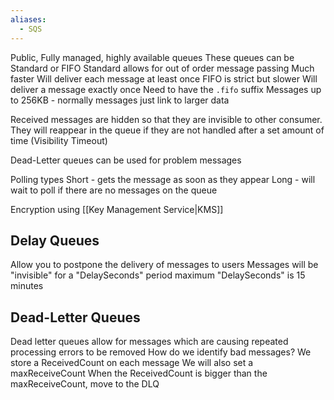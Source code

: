 ```yaml
---
aliases:
  - SQS
---
```

Public, Fully managed, highly available queues 
These queues can be Standard or FIFO
Standard allows for out of order message passing
	Much faster
	Will deliver each message at least once
FIFO is strict but slower
	Will deliver a message exactly once
	Need to have the `.fifo` suffix
Messages up to 256KB - normally messages just link to larger data

Received messages are hidden so that they are invisible to other consumer. They will reappear in the queue if they are not handled after a set amount of time (Visibility Timeout)

Dead-Letter queues can be used for problem messages

Polling types
	Short - gets the message as soon as they appear
	Long - will wait to poll if there are no messages on the queue

Encryption using [[Key Management Service|KMS]]

## Delay Queues
Allow you to postpone the delivery of messages to users
Messages will be "invisible" for a "DelaySeconds" period
	maximum "DelaySeconds" is 15 minutes

## Dead-Letter Queues
Dead letter queues allow for messages which are causing repeated processing errors to be removed
How do we identify bad messages?
	We store a ReceivedCount on each message
	We will also set a maxReceiveCount
	When the ReceivedCount is bigger than the maxReceiveCount, move to the DLQ
